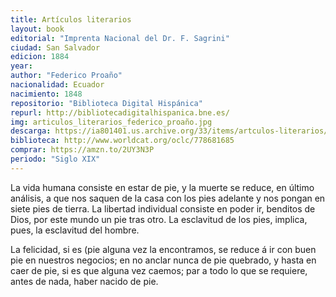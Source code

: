 ```yaml
---
title: Artículos literarios
layout: book
editorial: "Imprenta Nacional del Dr. F. Sagrini"
ciudad: San Salvador
edicion: 1884
year: 
author: "Federico Proaño"
nacionalidad: Ecuador
nacimiento: 1848
repositorio: "Biblioteca Digital Hispánica"
repurl: http://bibliotecadigitalhispanica.bne.es/
img: articulos_literarios_federico_proaño.jpg
descarga: https://ia801401.us.archive.org/33/items/artculos-literarios/Artculos%20literarios.pdf
biblioteca: http://www.worldcat.org/oclc/778681685
comprar: https://amzn.to/2UY3N3P
periodo: "Siglo XIX"
---
```

 

La vida humana consiste en estar de pie, y la muerte se reduce, en último análisis, a que nos saquen de la casa con los pies adelante y nos pongan en siete pies de tierra. La libertad individual consiste en poder ir, benditos de Dios, por este mundo un pie tras otro. La esclavitud de los pies, implica, pues, la esclavitud del hombre.
 
La felicidad, si es (pie alguna vez la encontramos, se reduce á ir con buen pie en nuestros negocios; en no anclar nunca de pie quebrado, y hasta en caer de pie, si es que alguna vez caemos; par a todo lo que se requiere, antes de nada, haber nacido de pie.
